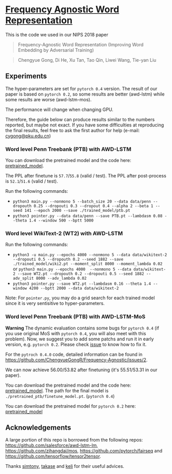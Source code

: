 # [Frequency Agnostic Word Representation](https://arxiv.org/pdf/1809.06858.pdf)
This is the code we used in our NIPS 2018 paper 
>Frequency-Agnostic Word Representation (Improving Word Embedding by Adversarial Training)

>Chengyue Gong, Di He, Xu Tan, Tao Qin, Liwei Wang, Tie-yan Liu

## Experiments
The hyper-parameters are set for `pytorch 0.4` version. The result of our paper is based on `pytorch 0.2`, so some results are better (awd-lstm) while some results are worse (awd-lstm-mos).

The performance will change when changing GPU.

Therefore, the guide below can produce results similar to the numbers reported, but maybe not exact. If you have some difficulties at reproducing the final results, feel free to ask the first author for help (e-mail: cygong@pku.edu.cn)

### Word level Penn Treebank (PTB) with AWD-LSTM
You can download the pretrained model and the code here: [pretrained_model](https://drive.google.com/open?id=1x0GL8oYv21lwHkAkyWWgL7ViBRjxFAnc).

The PPL after finetune is `57.7`/`55.8` (valid / test). The PPL after post-process is `52.1`/`51.6` (valid / test).

Run the following commands:

+ `python3 main.py --nonmono 5 --batch_size 20 --data data/penn --dropouth 0.25 --dropouti 0.3 --dropout 0.4 --alpha 2 --beta 1 --seed 141 --epoch 2000 --save ./trained_model/ptb.pt`
+ `python3 pointer.py --data data/penn --save PTB.pt --lambdasm 0.08 --theta 1.4 --window 500 --bptt 5000`

### Word level WikiText-2 (WT2) with AWD-LSTM
Run the following commands:

+ `python3 -u main.py --epochs 4000 --nonmono 5 --data data/wikitext-2 --dropouti 0.5 --dropouth 0.2 --seed 1882 --save ./trained_model/wiki2.pt --moment_split 8000 --moment_lambda 0.02`
or `python3 main.py --epochs 4000  --nonmono 5 --data data/wikitext-2 --save WT2.pt --dropouth 0.2 --dropouti 0.5 --seed 1882 --adv_split 8000 --adv_lambda 0.02`
+ `python3 pointer.py --save WT2.pt --lambdasm 0.16 --theta 1.4 --window 4200 --bptt 2000 --data data/wikitext-2`

Note: For `pointer.py`, you may do a grid search for each trained model since it is very sentisitive to hyper-parameters.

### Word level Penn Treebank (PTB) with AWD-LSTM-MoS

**Warning** The dynamic evaluation contains some bugs for `pytorch 0.4` (if you use original MoS with `pytorch 0.4`, you will also meet with this problem). Now, we suggest you to add some patchs and run it in early version, e.g. `pytorch 0.2`. Please check [issue](https://github.com/ChengyueGongR/Frequency-Agnostic/issues/2) to know how to fix it. 

For the `pytroch 0.4.0` code, detailed information can be found in https://github.com/ChengyueGongR/Frequency-Agnostic/issues/2.

We can now achieve 56.00/53.82 after finetuning (it's 55.51/53.31 in our paper). 

You can download the pretrained model and the code here: [pretrained_model](https://drive.google.com/open?id=1znF6vrwNOXzWFS5KuIPVKGEEKoK5Fs57). The path for the final model is `./pretrained_ptb/finetune_model.pt`. (`pytorch 0.4`)

You can download the pretrained model for `pytorch 0.2` here: [pretrained_model](https://drive.google.com/open?id=1k9kVyPvCf1orDKKyQn3rokrr2I4gYBRW)

## Acknowledgements

A large portion of this repo is borrowed from the following repos:
https://github.com/salesforce/awd-lstm-lm, https://github.com/zihangdai/mos, https://github.com/pytorch/fairseq and https://github.com/tensorflow/tensor2tensor.

Thanks [simtony](https://github.com/simtony), [takase](https://github.com/takase) and [keli](https://github.com/keli78) for their useful advices.

